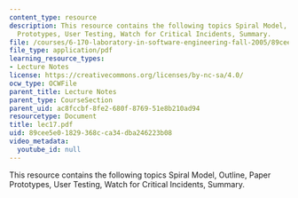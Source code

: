 ```yaml
---
content_type: resource
description: This resource contains the following topics Spiral Model, Outline, Paper
  Prototypes, User Testing, Watch for Critical Incidents, Summary.
file: /courses/6-170-laboratory-in-software-engineering-fall-2005/89cee5e01829368cca34dba246223b08_lec17.pdf
file_type: application/pdf
learning_resource_types:
- Lecture Notes
license: https://creativecommons.org/licenses/by-nc-sa/4.0/
ocw_type: OCWFile
parent_title: Lecture Notes
parent_type: CourseSection
parent_uid: ac8fccbf-8fe2-680f-8769-51e8b210ad94
resourcetype: Document
title: lec17.pdf
uid: 89cee5e0-1829-368c-ca34-dba246223b08
video_metadata:
  youtube_id: null
---
```

This resource contains the following topics Spiral Model, Outline, Paper Prototypes, User Testing, Watch for Critical Incidents, Summary.